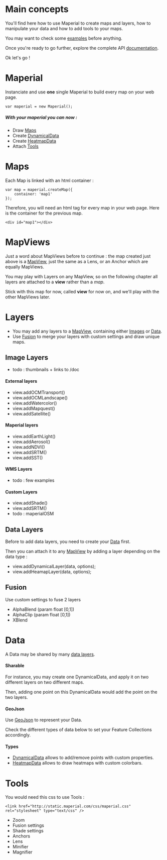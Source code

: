 
# Main concepts

You'll find here how to use Maperial to create maps and layers,
how to manipulate your data and how to add tools to your maps.

You may want to check some [examples](./demos.md) before anything.

Once you're ready to go further, explore the complete
API [documentation](http://static.maperial.com/doc).

Ok let's go !

# Maperial

Instanciate and use **one** single Maperial to build every map on your web page.
```
var maperial = new Maperial();
```
##### With your maperial you can now :
- Draw [Maps](#maps)
- Create [DynamicalData](#dynamicaldata)
- Create [HeatmapData](#heatmapdata)
- Attach [Tools](#tools)

# Maps

Each Map is linked with an html container :
```
var map = maperial.createMap({
    container: 'map1'
});
```

Therefore, you will need an html tag for every map in your web page. Here is
the container for the previous map.
```
<div id="map1"></div>
```

# MapViews

Just a word about MapViews before to continue : the map created just above
is a [MapView](http://static.maperial.com/doc/MapView.html),
just the same as a Lens, or an Anchor which are equally MapViews.

You may play with Layers on any MapView, so on the following chapter all layers
are attached to a **view** rather than a *map*.

Stick with this map for now, called **view** for now on,
and we'll play with the other MapViews later.

# Layers

- You may add any layers to a [MapView](#mapviews), containing either
[Images](#image-layers)
or [Data](#data-layers).
- Use [Fusion](#fusion) to merge your layers with custom settings
and draw unique maps.

## Image Layers
- todo : thumbnails + links to /doc

#### External layers
- view.addOCMTransport()
- view.addOCMLandscape()
- view.addWatercolor()
- view.addMapquest()
- view.addSatellite()

#### Maperial layers
- view.addEarthLight()
- view.addAerosol()
- view.addNDVI()
- view.addSRTM()
- view.addSST()

#### WMS Layers
- todo : few examples

#### Custom Layers
- view.addShade()
- view.addSRTM()
- todo : maperialOSM

## Data Layers
Before to add data layers, you need to create your [Data](#data) first.

Then you can attach it to any [MapView](#mapviews) by adding a layer
depending on the data type :
- view.addDynamicalLayer(data, options);
- view.addHeamapLayer(data, options);

## Fusion
Use custom settings to fuse 2 layers
- AlphaBlend (param float [0,1])
- AlphaClip  (param float [0,1])
- XBlend

# Data
A Data may be shared by many [data layers](#data-layers).

#### Sharable
For instance, you may create one DynamicalData,
and apply it on two different layers on two different maps.

Then, adding one point on this DynamicalData would add the point on the two
layers.

#### GeoJson
Use <a href="http://geojson.org">GeoJson</a> to represent your Data.

Check the different types of data below to set your
Feature Collections accordingly.

#### Types
- [DynamicalData](http://static.maperial.com/doc/DynamicalData.html)
allows to add/remove points with custom properties.
- [HeatmapData](http://static.maperial.com/doc/HeatmapData.html)
allows to draw heatmaps with custom colorbars.

# Tools
You would need this css to use Tools :
```
<link href="http://static.maperial.com/css/maperial.css" rel="stylesheet" type="text/css" />
```
- Zoom
- Fusion settings
- Shade settings
- Anchors
- Lens
- Minifier
- Magnifier

